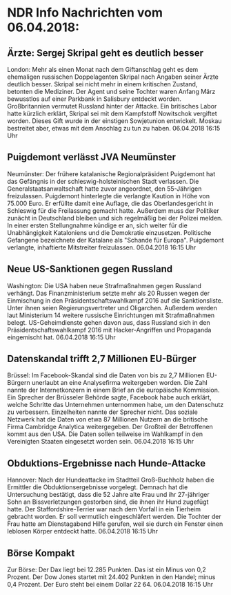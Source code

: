 # NDR Info Nachrichten vom 06.04.2018:


## Ärzte: Sergej Skripal geht es deutlich besser
London:     Mehr als einen Monat nach dem Giftanschlag geht es dem ehemaligen russischen Doppelagenten Skripal nach Angaben seiner Ärzte deutlich besser. Skripal sei nicht mehr in einem kritischen Zustand, betonten die Mediziner. Der Agent und seine Tochter waren Anfang März bewusstlos auf einer Parkbank in Salisbury entdeckt worden. Großbritannien vermutet Russland hinter der Attacke. Ein britisches Labor hatte kürzlich erklärt, Skripal sei mit dem Kampfstoff Nowitschok vergiftet worden. Dieses Gift wurde in der einstigen Sowjetunion entwickelt. Moskau bestreitet aber, etwas mit dem Anschlag zu tun zu haben. 06.04.2018 16:15 Uhr 

## Puigdemont verlässt JVA Neumünster
Neumünster: Der frühere katalanische Regionalpräsident Puigdemont hat das Gefängnis in der schleswig-holsteinischen Stadt verlassen. Die Generalstaatsanwaltschaft hatte zuvor angeordnet, den 55-Jährigen freizulassen. Puigdemont hinterlegte die verlangte Kaution in Höhe von 75.000 Euro. Er erfüllte damit eine Auflage, die das Oberlandesgericht in Schleswig für die Freilassung gemacht hatte. Außerdem muss der Politiker zunächt in Deutschland bleiben und sich regelmäßig bei der Polizei melden. In einer ersten Stellungnahme kündige er an, sich weiter für die Unabhängigkeit Kataloniens und die Demokratie einzusetzen. Politische Gefangene bezeichnete der Katalane als "Schande für Europa". Puigdemont verlangte, inhaftierte Mitstreiter freizulassen. 06.04.2018 16:15 Uhr 

## Neue US-Sanktionen gegen Russland
Washington: Die USA haben neue Strafmaßnahmen gegen Russland verhängt. Das Finanzministerium setzte mehr als 20 Russen wegen der Einmischung in den Präsidentschaftswahlkampf 2016 auf die Sanktionsliste. Unter ihnen seien Regierungsvertreter und Oligarchen. Außerdem werden laut Ministerium 14 weitere russische Einrichtungen mit Strafmaßnahmen belegt. US-Geheimdienste gehen davon aus, dass Russland sich in den Präsidentschaftswahlkampf 2016 mit Hacker-Angriffen und Propaganda eingemischt hat. 06.04.2018 16:15 Uhr 

## Datenskandal trifft 2,7 Millionen EU-Bürger
Brüssel: Im Facebook-Skandal sind die Daten von bis zu 2,7 Millionen EU-Bürgern unerlaubt an eine Analysefirma weitergeben worden. Die Zahl nannte der Internetkonzern in einem Brief an die europäische Kommission. Ein Sprecher der Brüsseler Behörde sagte, Facebook habe auch erklärt, welche Schritte das Unternehmen unternommen habe, um den Datenschutz zu verbessern. Einzelheiten nannte der Sprecher nicht. Das soziale Netzwerk hat die Daten von etwa 87 Millionen Nutzern an die britische Firma Cambridge Analytica weitergegeben. Der Großteil der Betroffenen kommt aus den USA. Die Daten sollen teilweise im Wahlkampf in den Vereinigten Staaten eingesetzt worden sein. 06.04.2018 16:15 Uhr 

## Obduktions-Ergebnisse nach Hunde-Attacke
Hannover: Nach der Hundeattacke im Stadtteil Groß-Buchholz haben die Ermittler die Obduktionsergebnisse vorgelegt. Demnach hat die Untersuchung bestätigt, dass die 52 Jahre alte Frau und ihr 27-jähriger Sohn an Bissverletzungen gestorben sind, die ihnen ihr Hund zugefügt hatte. Der Staffordshire-Terrier war nach dem Vorfall in ein Tierheim gebracht worden. Er soll vermutlich eingeschläfert werden. Die Tochter der Frau hatte am Dienstagabend Hilfe gerufen, weil sie durch ein Fenster einen leblosen Körper entdeckt hatte. 06.04.2018 16:15 Uhr 

## Börse Kompakt
Zur Börse: Der Dax liegt bei 12.285 Punkten. Das ist ein Minus von 0,2 Prozent. Der Dow Jones startet mit 24.402 Punkten in den Handel; minus 0,4 Prozent. Der Euro steht bei einem Dollar 22 64. 06.04.2018 16:15 Uhr 
